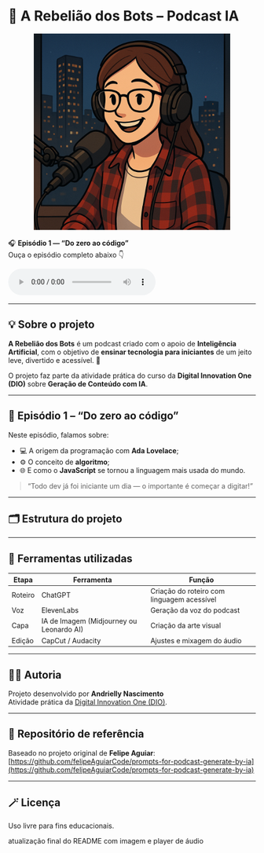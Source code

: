 # 🤖 A Rebelião dos Bots – Podcast IA

<p align="center">
  <img src="https://raw.githubusercontent.com/Andrynasc/a-rebeliao-dos-bots/main/assets/capa_episodio1.png" 
       alt="Capa do podcast A Rebelião dos Bots" width="400px">
</p>

🎧 **Episódio 1 — “Do zero ao código”**  
Ouça o episódio completo abaixo 👇  

<audio controls>
  <source src="https://raw.githubusercontent.com/Andrynasc/a-rebeliao-dos-bots/main/output/episodio1_audio_final.mp3" type="audio/mpeg">
  Seu navegador não suporta o elemento de áudio.
</audio>

---

## 💡 Sobre o projeto

**A Rebelião dos Bots** é um podcast criado com o apoio de **Inteligência Artificial**, com o objetivo de **ensinar tecnologia para iniciantes** de um jeito leve, divertido e acessível. 🚀  

O projeto faz parte da atividade prática do curso da **Digital Innovation One (DIO)** sobre **Geração de Conteúdo com IA**.

---

## 🧠 Episódio 1 – “Do zero ao código”

Neste episódio, falamos sobre:
- 💻 A origem da programação com **Ada Lovelace**;  
- ⚙️ O conceito de **algoritmo**;  
- 🌐 E como o **JavaScript** se tornou a linguagem mais usada do mundo.  

> “Todo dev já foi iniciante um dia — o importante é começar a digitar!”

---

## 🗂️ Estrutura do projeto


---

## 🧩 Ferramentas utilizadas

| Etapa | Ferramenta | Função |
|-------|-------------|--------|
| Roteiro | ChatGPT | Criação do roteiro com linguagem acessível |
| Voz | ElevenLabs | Geração da voz do podcast |
| Capa | IA de Imagem (Midjourney ou Leonardo AI) | Criação da arte visual |
| Edição | CapCut / Audacity | Ajustes e mixagem do áudio |

---

## 👩‍💻 Autoria
Projeto desenvolvido por **Andrielly Nascimento**  
Atividade prática da [Digital Innovation One (DIO)](https://web.dio.me).

---

## 🔗 Repositório de referência
Baseado no projeto original de **Felipe Aguiar**:  
[https://github.com/felipeAguiarCode/prompts-for-podcast-generate-by-ia](https://github.com/felipeAguiarCode/prompts-for-podcast-generate-by-ia)

---

## 🪄 Licença
Uso livre para fins educacionais.


atualização final do README com imagem e player de áudio

